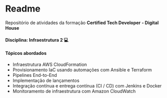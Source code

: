 # Readme



Repositório de atividades da formação **Certified Tech Developer** **- Digital House**



#### **Disciplina:** Infraestrutura 2 💻



#### Tópicos abordados



- Infraestrutura AWS CloudFormation
- Provisionamento IaC usando automações com Ansible e Terraform
- Pipelines End-to-End
- Implementação de lançamentos
- Integração contínua e entrega contínua (CI / CD) com Jenkins e Docker
- Monitoramento de infraestrutura com Amazon CloudWatch
